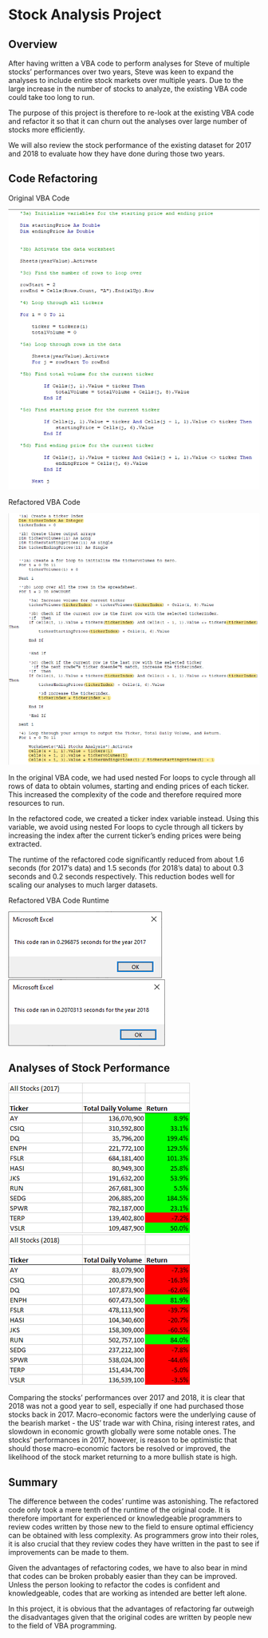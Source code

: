 # Stock Analysis Project
## Overview
After having written a VBA code to perform analyses for Steve of multiple stocks’ performances over two years, Steve was keen to expand the analyses to include entire stock markets over multiple years. Due to the large increase in the number of stocks to analyze, the existing VBA code could take too long to run.

The purpose of this project is therefore to re-look at the existing VBA code and refactor it so that it can churn out the analyses over large number of stocks more efficiently.

We will also review the stock performance of the existing dataset for 2017 and 2018 to evaluate how they have done during those two years.

## Code Refactoring
Original VBA Code 

![Original VBA Code](https://github.com/hwaijiinlee/stock-analysis/blob/main/Resources/AllStocksAnalysis_Original.png)

Refactored VBA Code

![Refactored VBA Code](https://github.com/hwaijiinlee/stock-analysis/blob/main/Resources/AllStocksAnalysis_Refactored.png)

In the original VBA code, we had used nested For loops to cycle through all rows of data to obtain volumes, starting and ending prices of each ticker. This increased the complexity of the code and therefore required more resources to run.

In the refactored code, we created a ticker index variable instead. Using this variable, we avoid using nested For loops to cycle through all tickers by increasing the index after the current ticker’s ending prices were being extracted.

The runtime of the refactored code significantly reduced from about 1.6 seconds (for 2017’s data) and 1.5 seconds (for 2018’s data) to about 0.3 seconds and 0.2 seconds respectively. This reduction bodes well for scaling our analyses to much larger datasets.

Refactored VBA Code Runtime

![Refactored VBA Code Runtime 2017](https://github.com/hwaijiinlee/stock-analysis/blob/main/Resources/VBA_Challenge_2017.png)
![Refactored VBA Code Runtime 2018](https://github.com/hwaijiinlee/stock-analysis/blob/main/Resources/VBA_Challenge_2018.png)

## Analyses of Stock Performance
![2017 Stock Performance](https://github.com/hwaijiinlee/stock-analysis/blob/main/Resources/AllStocksAnalysis_2017.png)
![2018 Stock Performance](https://github.com/hwaijiinlee/stock-analysis/blob/main/Resources/AllStocksAnalysis_2018.png)

Comparing the stocks’ performances over 2017 and 2018, it is clear that 2018 was not a good year to sell, especially if one had purchased those stocks back in 2017. Macro-economic factors were the underlying cause of the bearish market -  the US’ trade war with China, rising interest rates, and slowdown in economic growth globally were some notable ones. The stocks’ performances in 2017, however, is reason to be optimistic that should those macro-economic factors be resolved or improved, the likelihood of the stock market returning to a more bullish state is high.

## Summary
The difference between the codes’ runtime was astonishing. The refactored code only took a mere tenth of the runtime of the original code. It is therefore important for experienced or knowledgeable programmers to review codes written by those new to the field to ensure optimal efficiency can be obtained with less complexity. As programmers grow into their roles, it is also crucial that they review codes they have written in the past to see if improvements can be made to them.

Given the advantages of refactoring codes, we have to also bear in mind that codes can be broken probably easier than they can be improved. Unless the person looking to refactor the codes is confident and knowledgeable, codes that are working as intended are better left alone.

In this project, it is obvious that the advantages of refactoring far outweigh the disadvantages given that the original codes are written by people new to the field of VBA programming.


